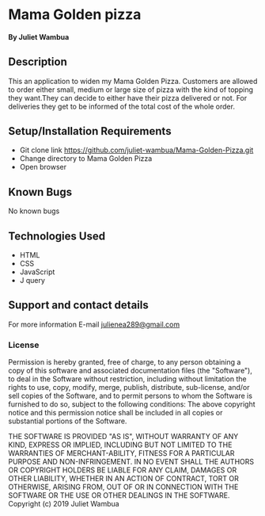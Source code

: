 # Mama Golden pizza

#### By Juliet Wambua

## Description
This an application to widen my Mama Golden Pizza. Customers are allowed to order either small, medium or large size of pizza with the kind of topping they want.They can decide to either have their pizza delivered or not. For deliveries they get to be informed of the total cost of the whole order.


## Setup/Installation Requirements
* Git clone link  https://github.com/juliet-wambua/Mama-Golden-Pizza.git
* Change directory to Mama Golden Pizza
* Open browser

## Known Bugs
No known bugs

## Technologies Used
* HTML
* CSS
* JavaScript
* J query

## Support and contact details
For more information E-mail julienea289@gmail.com

### License
Permission is hereby granted, free of charge, to any person obtaining a copy of this software and associated documentation files (the "Software"), to deal in the Software without restriction, including without limitation the rights to use, copy, modify, merge, publish, distribute, sub-license, and/or sell copies of the Software, and to permit persons to whom the Software is furnished to do so, subject to the following conditions:
The above copyright notice and this permission notice shall be included in all copies or substantial portions of the Software.

THE SOFTWARE IS PROVIDED "AS IS", WITHOUT WARRANTY OF ANY KIND, EXPRESS OR IMPLIED, INCLUDING BUT NOT LIMITED TO THE WARRANTIES OF MERCHANT-ABILITY, FITNESS FOR A PARTICULAR PURPOSE AND NON-INFRINGEMENT. IN NO EVENT SHALL THE AUTHORS OR COPYRIGHT HOLDERS BE LIABLE FOR ANY CLAIM, DAMAGES OR OTHER LIABILITY, WHETHER IN AN ACTION OF CONTRACT, TORT OR OTHERWISE, ARISING FROM, OUT OF OR IN CONNECTION WITH THE SOFTWARE OR THE USE OR OTHER DEALINGS IN THE SOFTWARE. Copyright (c) 2019 Juliet Wambua
